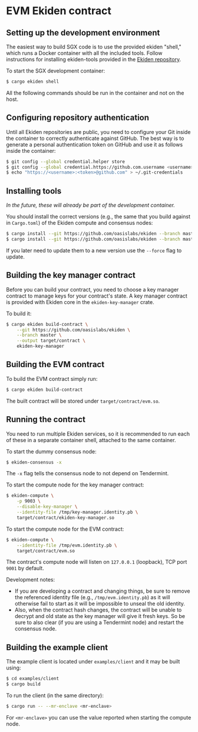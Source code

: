 # EVM Ekiden contract

## Setting up the development environment

The easiest way to build SGX code is to use the provided ekiden "shell,"  which runs a Docker
container with all the included tools. Follow instructions for installing ekiden-tools provided in the [Ekiden repository](https://github.com/oasislabs/ekiden).

To start the SGX development container:
```bash
$ cargo ekiden shell
```

All the following commands should be run in the container and not on the host.

## Configuring repository authentication

Until all Ekiden repositories are public, you need to configure your Git inside the container
to correctly authenticate against GitHub. The best way is to generate a personal authentication
token on GitHub and use it as follows inside the container:
```bash
$ git config --global credential.helper store
$ git config --global credential.https://github.com.username <username>
$ echo "https://<username>:<token>@github.com" > ~/.git-credentials
```

## Installing tools

*In the future, these will already be part of the development container.*

You should install the correct versions (e.g., the same that you build against in `Cargo.toml`)
of the Ekiden compute and consensus nodes:
```bash
$ cargo install --git https://github.com/oasislabs/ekiden --branch master ekiden-tools
$ cargo install --git https://github.com/oasislabs/ekiden --branch master ekiden-compute
```

If you later need to update them to a new version use the `--force` flag to update.

## Building the key manager contract

Before you can build your contract, you need to choose a key manager contract to manage
keys for your contract's state. A key manager contract is provided with Ekiden core in
the `ekiden-key-manager` crate.

To build it:
```bash
$ cargo ekiden build-contract \
    --git https://github.com/oasislabs/ekiden \
    --branch master \
    --output target/contract \
    ekiden-key-manager
```

## Building the EVM contract

To build the EVM contract simply run:
```bash
$ cargo ekiden build-contract
```

The built contract will be stored under `target/contract/evm.so`.

## Running the contract

You need to run multiple Ekiden services, so it is recommended to run each of these in a
separate container shell, attached to the same container.

To start the dummy consensus node:
```bash
$ ekiden-consensus -x
```

The `-x` flag tells the consensus node to not depend on Tendermint.

To start the compute node for the key manager contract:
```bash
$ ekiden-compute \
    -p 9003 \
    --disable-key-manager \
    --identity-file /tmp/key-manager.identity.pb \
    target/contract/ekiden-key-manager.so
```

To start the compute node for the EVM contract:
```bash
$ ekiden-compute \
    --identity-file /tmp/evm.identity.pb \
    target/contract/evm.so
```

The contract's compute node will listen on `127.0.0.1` (loopback), TCP port `9001` by default.

Development notes:

* If you are developing a contract and changing things, be sure to remove the referenced identity file (e.g., `/tmp/evm.identity.pb`) as it will otherwise fail to start as it will be impossible to unseal the old identity.
* Also, when the contract hash changes, the contract will be unable to decrypt and old state as the key manager will give it fresh keys. So be sure to also clear (if you are using a Tendermint node) and restart the consensus node.

## Building the example client

The example client is located under `examples/client` and it may be built using:
```bash
$ cd examples/client
$ cargo build
```

To run the client (in the same directory):
```bash
$ cargo run -- --mr-enclave <mr-enclave>
```

For `<mr-enclave>` you can use the value reported when starting the compute node.

